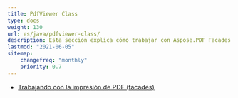 ```yaml
---
title: PdfViewer Class
type: docs
weight: 130
url: es/java/pdfviewer-class/
description: Esta sección explica cómo trabajar con Aspose.PDF Facades usando la clase PdfViewer.
lastmod: "2021-06-05"
sitemap:
    changefreq: "monthly"
    priority: 0.7
---
```


- [Trabajando con la impresión de PDF (facades)](/pdf/java/print-pdf-file/)